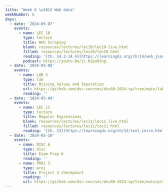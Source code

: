 ```yaml
---
title: "Week 6 \u2013 Web data"
weekNumber: 6
days:
  - date: '2024-05-07'
    events:
      - name: LEC 10
        type: lecture
        title: Web Scraping
        blank: resources/lectures/lec10/lec10-live.html
        filled: resources/lectures/lec10/lec10.html
        reading: '[Ch. 14.2-14.4](https://learningds.org/ch/14/web_json.html)'
        podcast: https://youtu.be/ji-HZpaO5ng
  - date: '2024-05-08'
    events:
      - name: LAB 5
        type: lab
        title: Missing Values and Imputation
        url: https://github.com/dsc-courses/dsc80-2024-sp/tree/main/labs/lab05
        reading: ''
  - date: '2024-05-09'
    events:
      - name: LEC 11
        type: lecture
        title: Regular Expressions
        blank: resources/lectures/lec11/lec11-live.html
        filled: resources/lectures/lec11/lec11.html
        reading: '[Ch. 13](https://learningds.org/ch/13/text_intro.html)'
  - date: '2024-05-10'
    events:
      - name: DISC 6
        type: disc
        title: Exam Prep 6
        reading: ''
      - name: PROJ 3
        type: proj
        title: Project 3 checkpoint
        reading: ''
        url: https://github.com/dsc-courses/dsc80-2024-sp/tree/main/projects/03-language_models
---
```

